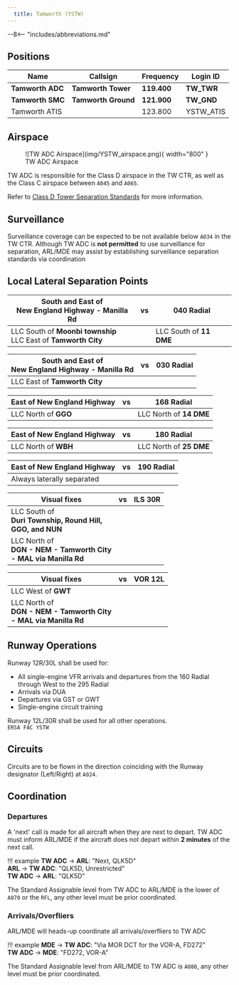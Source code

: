 ```yaml
---
  title: Tamworth (YSTW)
---
```


--8<-- "includes/abbreviations.md"

## Positions

| Name | Callsign | Frequency | Login ID |
| ---- | -------- | --------- | ---------------- |
| **Tamworth ADC** | **Tamworth Tower** | **119.400** | **TW_TWR** |
| **Tamworth SMC** | **Tamworth Ground** | **121.900** | **TW_GND** |
| Tamworth ATIS |  | 123.800 | YSTW_ATIS |

## Airspace
<figure markdown>
![TW ADC Airspace](img/YSTW_airspace.png){ width="800" }
  <figcaption>TW ADC Airspace</figcaption>
</figure>

TW ADC is responsible for the Class D airspace in the TW CTR, as well as the Class C airspace between `A045` and `A065`.

Refer to [Class D Tower Separation Standards](../../../separation-standards/classd) for more information.

## Surveillance
Surveillance coverage can be expected to be not available below `A034` in the TW CTR. Although TW ADC is **not permitted** to use surveillance for separation, ARL/MDE may assist by establishing surveillance separation standards via coordination

## Local Lateral Separation Points

| South and East of<br>New England Highway - Manilla Rd | vs | 040 Radial |
| ----------- | ----------------- | ----------------- |
| LLC South of **Moonbi township**<br>LLC East of **Tamworth City** | | LLC South of **11 DME** |

| South and East of<br>New England Highway - Manilla Rd | vs |  030 Radial |
| ----------- | ----------------- | ----------------- |
| LLC East of **Tamworth City** | | |

| East of New England Highway | vs | 168 Radial |
| ----------- | ----------------- | ----------------- |
| LLC North of **GGO** | | LLC North of **14 DME** |

| East of New England Highway | vs | 180 Radial |
| ----------- | ----------------- | ----------------- |
| LLC North of **WBH** | | LLC North of **25 DME** |

| East of New England Highway | vs | 190 Radial |
| ----------- | ----------------- | ----------------- |
| Always laterally separated | | |

| Visual fixes | vs | ILS 30R |
| ----------- | ----------------- | ----------------- |
| LLC South of<br>**Duri Township, Round Hill,<br>GGO, and NUN** | | |
| LLC North of<br>**DGN - NEM - Tamworth City<br>- MAL via Manilla Rd** | | |

| Visual fixes | vs | VOR 12L |
| ----------- | ----------------- | ----------------- |
| LLC West of **GWT** | | |
| LLC North of<br>**DGN - NEM - Tamworth City<br>- MAL via Manilla Rd** | | |

## Runway Operations
Runway 12R/30L shall be used for:

- All single-engine VFR arrivals and departures from the 160 Radial through West to the 295 Radial
- Arrivals via DUA
- Departures via GST or GWT
- Single-engine circuit training

Runway 12L/30R shall be used for all other operations.  
`ERSA FAC YSTW`

## Circuits
Circuits are to be flown in the direction coinciding with the Runway designator (Left/Right) at `A024`.

## Coordination
### Departures
A 'next' call is made for all aircraft when they are next to depart. TW ADC must inform ARL/MDE if the aircraft does not depart within **2 minutes** of the next call.

!!! example
    <span class="hotline">**TW ADC** -> **ARL**</span>: "Next, QLK5D"  
    <span class="hotline">**ARL** -> **TW ADC**</span>: "QLK5D, Unrestricted"  
    <span class="hotline">**TW ADC** -> **ARL**</span>: "QLK5D"

The Standard Assignable level from TW ADC to ARL/MDE is the lower of `A070` or the `RFL`, any other level must be prior coordinated.

### Arrivals/Overfliers
ARL/MDE will heads-up coordinate all arrivals/overfliers to TW ADC

!!! example
    <span class="hotline">**MDE** -> **TW ADC**</span>: "Via MOR DCT for the VOR-A, FD272”  
    <span class="hotline">**TW ADC** -> **MDE**</span>: "FD272, VOR-A"  

The Standard Assignable level from ARL/MDE to TW ADC is `A080`, any other level must be prior coordinated.